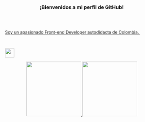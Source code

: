 <h3 align="center" >
  ¡Bienvenidos a mi perfil de GitHub! 
</h3>


<br />
<br />


<p>
  <a href="https://skillicons.dev" textDecoration="none">
   Soy un apasionado Front-end Developer autodidacta de Colombia. <img height="12em" src="https://skillicons.dev/icons?i=linkedin" /> 
  </a>
</p>

<br />

<p>
  <a href="https://skillicons.dev">
    <img height="30em" src="https://skillicons.dev/icons?i=html,css,javascript,react,nextjs,redux,git,bootstrap,tailwind,sass,materialui" />
  </a>
</p>

<div align="center">
  <a href="https://github.com/DavidZG312">
  <img height="180em" src="https://github-readme-stats.vercel.app/api?username=DavidZG312&show_icons=true&theme=prussian&include_all_commits=true&count_private=true"/>
  <img height="180em" src="https://github-readme-stats.vercel.app/api/top-langs/?username=DavidZG312&layout=compact&langs_count=7&theme=prussian"/>
</div>